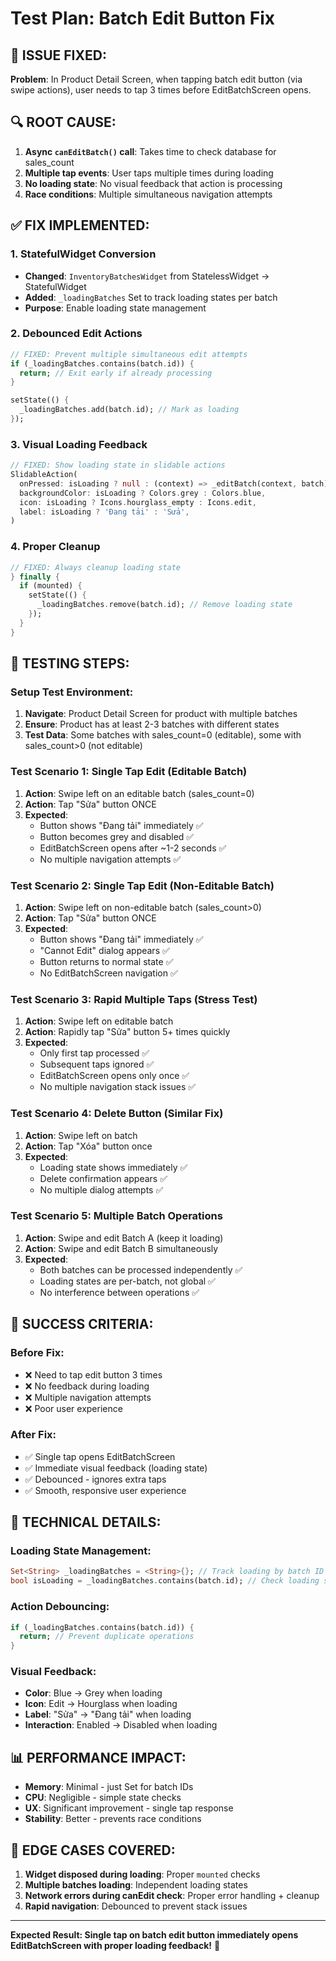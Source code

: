 # Test Plan: Batch Edit Button Fix

## 🐛 ISSUE FIXED:
**Problem**: In Product Detail Screen, when tapping batch edit button (via swipe actions), user needs to tap 3 times before EditBatchScreen opens.

## 🔍 ROOT CAUSE:
1. **Async `canEditBatch()` call**: Takes time to check database for sales_count
2. **Multiple tap events**: User taps multiple times during loading
3. **No loading state**: No visual feedback that action is processing
4. **Race conditions**: Multiple simultaneous navigation attempts

## ✅ FIX IMPLEMENTED:

### **1. StatefulWidget Conversion**
- **Changed**: `InventoryBatchesWidget` from StatelessWidget → StatefulWidget
- **Added**: `_loadingBatches` Set to track loading states per batch
- **Purpose**: Enable loading state management

### **2. Debounced Edit Actions**
```dart
// FIXED: Prevent multiple simultaneous edit attempts
if (_loadingBatches.contains(batch.id)) {
  return; // Exit early if already processing
}

setState(() {
  _loadingBatches.add(batch.id); // Mark as loading
});
```

### **3. Visual Loading Feedback**
```dart
// FIXED: Show loading state in slidable actions
SlidableAction(
  onPressed: isLoading ? null : (context) => _editBatch(context, batch),
  backgroundColor: isLoading ? Colors.grey : Colors.blue,
  icon: isLoading ? Icons.hourglass_empty : Icons.edit,
  label: isLoading ? 'Đang tải' : 'Sửa',
)
```

### **4. Proper Cleanup**
```dart
// FIXED: Always cleanup loading state
} finally {
  if (mounted) {
    setState(() {
      _loadingBatches.remove(batch.id); // Remove loading state
    });
  }
}
```

## 🧪 TESTING STEPS:

### **Setup Test Environment:**
1. **Navigate**: Product Detail Screen for product with multiple batches
2. **Ensure**: Product has at least 2-3 batches with different states
3. **Test Data**: Some batches with sales_count=0 (editable), some with sales_count>0 (not editable)

### **Test Scenario 1: Single Tap Edit (Editable Batch)**
1. **Action**: Swipe left on an editable batch (sales_count=0)
2. **Action**: Tap "Sửa" button ONCE
3. **Expected**: 
   - Button shows "Đang tải" immediately ✅
   - Button becomes grey and disabled ✅
   - EditBatchScreen opens after ~1-2 seconds ✅
   - No multiple navigation attempts ✅

### **Test Scenario 2: Single Tap Edit (Non-Editable Batch)**
1. **Action**: Swipe left on non-editable batch (sales_count>0)
2. **Action**: Tap "Sửa" button ONCE
3. **Expected**:
   - Button shows "Đang tải" immediately ✅
   - "Cannot Edit" dialog appears ✅
   - Button returns to normal state ✅
   - No EditBatchScreen navigation ✅

### **Test Scenario 3: Rapid Multiple Taps (Stress Test)**
1. **Action**: Swipe left on editable batch
2. **Action**: Rapidly tap "Sửa" button 5+ times quickly
3. **Expected**:
   - Only first tap processed ✅
   - Subsequent taps ignored ✅
   - EditBatchScreen opens only once ✅
   - No multiple navigation stack issues ✅

### **Test Scenario 4: Delete Button (Similar Fix)**
1. **Action**: Swipe left on batch
2. **Action**: Tap "Xóa" button once
3. **Expected**:
   - Loading state shows immediately ✅
   - Delete confirmation appears ✅
   - No multiple dialog attempts ✅

### **Test Scenario 5: Multiple Batch Operations**
1. **Action**: Swipe and edit Batch A (keep it loading)
2. **Action**: Swipe and edit Batch B simultaneously
3. **Expected**:
   - Both batches can be processed independently ✅
   - Loading states are per-batch, not global ✅
   - No interference between operations ✅

## 🎯 SUCCESS CRITERIA:

### **Before Fix:**
- ❌ Need to tap edit button 3 times
- ❌ No feedback during loading
- ❌ Multiple navigation attempts
- ❌ Poor user experience

### **After Fix:**
- ✅ Single tap opens EditBatchScreen
- ✅ Immediate visual feedback (loading state)
- ✅ Debounced - ignores extra taps
- ✅ Smooth, responsive user experience

## 🔧 TECHNICAL DETAILS:

### **Loading State Management:**
```dart
Set<String> _loadingBatches = <String>{}; // Track loading by batch ID
bool isLoading = _loadingBatches.contains(batch.id); // Check loading state
```

### **Action Debouncing:**
```dart
if (_loadingBatches.contains(batch.id)) {
  return; // Prevent duplicate operations
}
```

### **Visual Feedback:**
- **Color**: Blue → Grey when loading
- **Icon**: Edit → Hourglass when loading  
- **Label**: "Sửa" → "Đang tải" when loading
- **Interaction**: Enabled → Disabled when loading

## 📊 PERFORMANCE IMPACT:
- **Memory**: Minimal - just Set<String> for batch IDs
- **CPU**: Negligible - simple state checks
- **UX**: Significant improvement - single tap response
- **Stability**: Better - prevents race conditions

## 🚨 EDGE CASES COVERED:
1. **Widget disposed during loading**: Proper `mounted` checks
2. **Multiple batches loading**: Independent loading states
3. **Network errors during canEdit check**: Proper error handling + cleanup
4. **Rapid navigation**: Debounced to prevent stack issues

---
**Expected Result: Single tap on batch edit button immediately opens EditBatchScreen with proper loading feedback!** 🎯